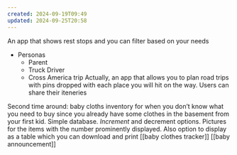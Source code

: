```yaml
---
created: 2024-09-19T09:49
updated: 2024-09-25T20:58
---
```

An app that shows rest stops and you can filter based on your needs
- Personas
	- Parent
	- Truck Driver
	- Cross America trip 
Actually, an app that allows you to plan road trips with pins dropped with each place you will hit on the way. Users can share their iteneries 

Second time around: baby cloths inventory for when you don’t know what you need to buy since you already have some clothes in the basement from your first kid. 
Simple database. *Increment* and decrement options. Pictures for the items with the number prominently displayed. Also option to display as a table which you can download and print 
[[baby clothes tracker]] [[baby announcement]]